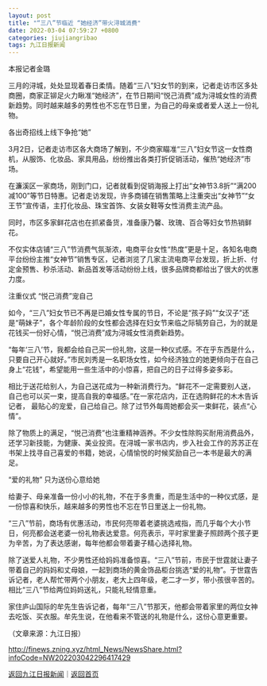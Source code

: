 ```yaml
---
layout: post
title: "“三八”节临近 “她经济”带火浔城消费"
date: 2022-03-04 07:59:27 +0800
categories: jiujiangribao
tags: 九江日报新闻
---
```

<p>本报记者金璐</p>
 <p>三月的浔城，处处显现着春日柔情。随着“三八”妇女节的到来，记者走访市区多处商圈，商家正铆足火力瞅准“她经济”，在节日期间“悦己消费”成为浔城女性的消费新趋势。同时越来越多的男性也不忘在节日里，为自己的母亲或者爱人送上一份礼物。</p>
 <p>各出奇招线上线下争抢“她”</p>
 <p>3月2日，记者走访市区各大商场了解到，不少商家瞄准“三八”妇女节这一女性商机，从服饰、化妆品、家具用品，纷纷推出各类打折促销活动，催热“她经济”市场。</p>
 <p>在濂溪区一家商场，刚到门口，记者就看到促销海报上打出“女神节3.8折”“满200减100”等节日特惠。记者走访发现，许多商铺在销售策略上注重突出“女神节”“女王节”宣传语，主打化妆品、珠宝首饰、女装女鞋等女性消费主流产品。</p>
 <p>同时，市区多家鲜花店也在抓紧备货，准备康乃馨、玫瑰、百合等妇女节热销鲜花。</p>
 <p>不仅实体店铺“三八”节消费气氛渐浓，电商平台女性“热度”更是十足，各知名电商平台纷纷主推“女神节”销售专区，记者浏览了几家主流电商平台发现，折上折、付定金预售、秒杀活动、新品首发等活动纷纷上线，很多品牌商都给出了很大的优惠力度。</p>
 <p>注重仪式 “悦己消费”宠自己</p>
 <p>如今，“三八”妇女节已不再是已婚女性专属的节日，不论是“孩子妈”“女汉子”还是“萌妹子”，各个年龄阶段的女性都会选择在妇女节来临之际犒劳自己，为的就是花钱买一份好心情，“悦己消费”成为浔城女性消费新趋势。</p>
 <p>“每年‘三八’节，我都会给自己买一份礼物，这是一种仪式感。不在乎东西是什么，只要自己开心就好。”市民刘秀是一名职场女性，如今经济独立的她更倾向于在自己身上“花钱”，希望能用一些生活中的小惊喜，把自己的日子过得多姿多彩。</p>
 <p>相比于送花给别人，为自己送花成为一种新消费行为。“鲜花不一定需要别人送，自己也可以买一束，提高自我的幸福感。”在一家花店内，正在选购鲜花的木木告诉记者， 最贴心的宠爱，自己给自己。除了过节外每周她都会买一束鲜花，装点“心情”。</p>
 <p>除了物质上的满足，“悦己消费”也注重精神涵养。不少女性除购买耐用消费品外，还学习新技能，为健康、美业投资。在浔城一家书店内，步入社会工作的苏苏正在书架上找寻自己喜爱的书籍，她说，心情愉悦的时候奖励自己一本书是最大的满足。</p>
 <p>“爱的礼物” 只为送份心意给她</p>
 <p>给妻子、母亲准备一份小小的礼物，不在于多贵重，而是生活中的一种仪式感，是一份惊喜和快乐，越来越多的男性也不忘在节日里送上一份礼物。</p>
 <p>“三八”节前，商场有优惠活动，市民何亮带着老婆挑选戒指，而几乎每个大小节日，何亮都会送老婆一份礼物表达爱意。何亮表示，平时家里妻子照顾两个孩子更为辛苦，为了表达感谢，每年他都会带着妻子精心选择礼物。</p>
 <p>除了送爱人礼物，不少男性还给妈妈准备惊喜。“三八”节前，市民于世霆就让妻子带着自己的妈妈和丈母娘，一起到商场的黄金饰品柜台挑选“爱的礼物”。于世霆告诉记者，老人帮忙带两个小朋友，老大上四年级，老二才一岁，带小孩很辛苦的。相比“三八”节给两位妈妈送礼，只能礼轻情意重。</p>
 <p>家住庐山国际的牟先生告诉记者，每年“三八”节那天，他都会带着家里的两位女神去吃饭、买衣服。牟先生说，在他看来不管送的礼物是什么，这份心意更重要。</p><p class="em_media">（文章来源：九江日报）</p>

<http://finews.zning.xyz/html_News/NewsShare.html?infoCode=NW202203042296417429>

[返回九江日报新闻](//finews.withounder.com/category/jiujiangribao.html)｜[返回首页](//finews.withounder.com/)